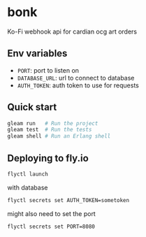 # bonk

Ko-Fi webhook api for cardian ocg art orders

## Env variables

- `PORT`: port to listen on
- `DATABASE_URL`: url to connect to database
- `AUTH_TOKEN`: auth token to use for requests

## Quick start

```sh
gleam run   # Run the project
gleam test  # Run the tests
gleam shell # Run an Erlang shell
```

## Deploying to fly.io

```sh
flyctl launch
```
with database 

```sh
flyctl secrets set AUTH_TOKEN=sometoken
```

might also need to set the port

```sh
flyctl secrets set PORT=8080
```